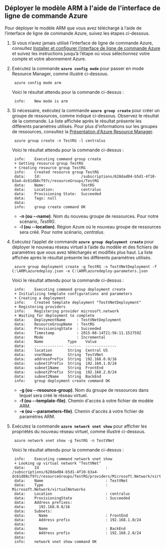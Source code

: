 ## Déployer le modèle ARM à l'aide de l'interface de ligne de commande Azure

Pour déployer le modèle ARM que vous avez téléchargé à l’aide de l’interface de ligne de commande Azure, suivez les étapes ci-dessous.

1. Si vous n’avez jamais utilisé l’interface de ligne de commande Azure, consultez [Installer et configurer l’interface de ligne de commande Azure](../articles/xplat-cli-install.md) et suivez les instructions jusqu’à l’étape où vous sélectionnez votre compte et votre abonnement Azure.
2. Exécutez la commande **`azure config mode`** pour passer en mode Resource Manager, comme illustré ci-dessous.

		azure config mode arm

	Voici le résultat attendu pour la commande ci-dessus :

		info:    New mode is arm

3. Si nécessaire, exécutez la commande **`azure group create`** pour créer un groupe de ressources, comme indiqué ci-dessous. Observez le résultat de la commande. La liste affichée après le résultat présente les différents paramètres utilisés. Pour plus d'informations sur les groupes de ressources, consultez la [Présentation d'Azure Resource Manager](../articles/resource-group-overview.md).

		azure group create -n TestRG -l centralus

	Voici le résultat attendu pour la commande ci-dessus :

		info:    Executing command group create
		+ Getting resource group TestRG
		+ Creating resource group TestRG
		info:    Created resource group TestRG
		data:    Id:                  /subscriptions/628dad04-b5d1-4f10-b3a4-dc61d88cf97c/resourceGroups/TestRG
		data:    Name:                TestRG
		data:    Location:            centralus
		data:    Provisioning State:  Succeeded
		data:    Tags: null
		data:
		info:    group create command OK

	- **-n (ou --name)**. Nom du nouveau groupe de ressources. Pour notre scénario, *TestRG*.
	- **-l (ou --location)**. Région Azure où le nouveau groupe de ressources sera créé. Pour notre scénario, *centralus*.

4. Exécutez l’applet de commande **`azure group deployment create`** pour déployer le nouveau réseau virtuel à l’aide du modèle et des fichiers de paramètres que vous avez téléchargés et modifiés plus haut. La liste affichée après le résultat présente les différents paramètres utilisés.

		azure group deployment create -g TestRG -n TestVNetDeployment -f C:\ARM\azuredeploy.json -e C:\ARM\azuredeploy-parameters.json

	Voici le résultat attendu pour la commande ci-dessus :

		info:    Executing command group deployment create
		+ Initializing template configurations and parameters
		+ Creating a deployment
		info:    Created template deployment "TestVNetDeployment"
		+ Registering providers
		info:    Registering provider microsoft.network
		+ Waiting for deployment to complete
		data:    DeploymentName     : TestVNetDeployment
		data:    ResourceGroupName  : TestRG
		data:    ProvisioningState  : Succeeded
		data:    Timestamp          : 2015-08-14T21:56:11.152759Z
		data:    Mode               : Incremental
		data:    Name           Type    Value
		data:    -------------  ------  --------------
		data:    location       String  Central US
		data:    vnetName       String  TestVNet
		data:    addressPrefix  String  192.168.0.0/16
		data:    subnet1Prefix  String  192.168.1.0/24
		data:    subnet1Name    String  FrontEnd
		data:    subnet2Prefix  String  192.168.2.0/24
		data:    subnet2Name    String  BackEnd
		info:    group deployment create command OK

	- **-g (ou --resource-group)**. Nom du groupe de ressources dans lequel sera créé le réseau virtuel.
	- **-f (ou --template-file)**. Chemin d'accès à votre fichier de modèle ARM.
	- **-e (ou --parameters-file)**. Chemin d'accès à votre fichier de paramètres ARM.

5. Exécutez la commande **`azure network vnet show`** pour afficher les propriétés du nouveau réseau virtuel, comme illustré ci-dessous.

		azure network vnet show -g TestRG -n TestVNet

	Voici le résultat attendu pour la commande ci-dessus :

		info:    Executing command network vnet show
		+ Looking up virtual network "TestVNet"
		data:    Id                              : /subscriptions/628dad04-b5d1-4f10-b3a4-dc61d88cf97c/resourceGroups/TestRG/providers/Microsoft.Network/virtualNetworks/TestVNet
		data:    Name                            : TestVNet
		data:    Type                            : Microsoft.Network/virtualNetworks
		data:    Location                        : centralus
		data:    ProvisioningState               : Succeeded
		data:    Address prefixes:
		data:      192.168.0.0/16
		data:    Subnets:
		data:      Name                          : FrontEnd
		data:      Address prefix                : 192.168.1.0/24
		data:
		data:      Name                          : BackEnd
		data:      Address prefix                : 192.168.2.0/24
		data:
		info:    network vnet show command OK

<!---HONumber=AcomDC_0323_2016-->